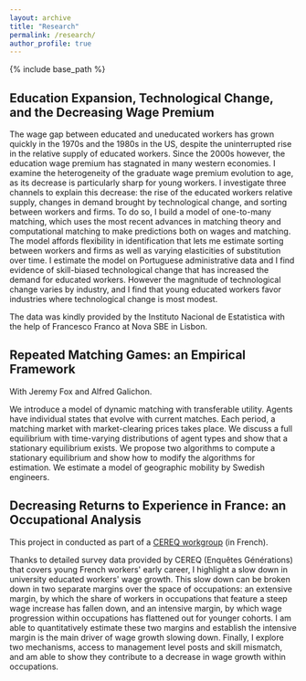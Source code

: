 ```yaml
---
layout: archive
title: "Research"
permalink: /research/
author_profile: true
---
```


{% include base_path %}

## Education Expansion, Technological Change, and the Decreasing Wage Premium ##

The wage gap between educated and uneducated workers has grown quickly in the 1970s and the 1980s in the US, despite the uninterrupted rise in the relative supply of educated workers. Since the 2000s however, the education wage premium has stagnated in many western economies. I examine the heterogeneity of the graduate wage premium evolution to age, as its decrease is particularly sharp for young workers. I investigate three channels to explain this decrease: the rise of the educated workers relative supply, changes in demand brought by technological change, and sorting between workers and firms. To do so, I build a model of one-to-many matching, which uses the most recent advances in matching theory and computational matching to make predictions both on wages and matching. The model affords flexibility in identification that lets me estimate sorting between workers and firms as well as varying elasticities of substitution over time. I estimate the model on Portuguese administrative data and I find evidence of skill-biased technological change that has increased the demand for educated workers. However the magnitude of technological change varies by industry, and I find that young educated workers favor industries where technological change is most modest.

The data was kindly provided by the Instituto Nacional de Estatistica with the help of Francesco Franco at Nova SBE in Lisbon.


## Repeated Matching Games: an Empirical Framework ##

With Jeremy Fox and Alfred Galichon.

We introduce a model of dynamic matching with transferable utility. Agents have individual
states that evolve with current matches. Each period, a matching market with market-clearing
prices takes place. We discuss a full equilibrium with time-varying distributions of agent types and
show that a stationary equilibrium exists. We propose two algorithms to compute a stationary
equilibrium and show how to modify the algorithms for estimation. We estimate a model of
geographic mobility by Swedish engineers.

## Decreasing Returns to Experience in France: an Occupational Analysis ##

This project in conducted as part of a [CEREQ workgroup](https://www.cereq.fr/le-cereq-activites-scientifiques-groupes-de-travail-et-seminaires/groupe-dexploitation-generation) (in French).

Thanks to detailed survey data provided by CEREQ (Enquêtes Générations) that covers young French workers' early career, I highlight a slow down in university educated workers' wage growth. This slow down can be broken down in two separate margins over the space of occupations: an extensive margin, by which the share of workers in occupations that feature a steep wage increase has fallen down, and an intensive margin, by which wage progression within occupations has flattened out for younger cohorts. I am able to quantitatively estimate these two margins and establish the intensive margin is the main driver of wage growth slowing down. Finally, I explore two mechanisms, access to management level posts and skill mismatch, and am able to show they contribute to a decrease in wage growth within occupations.      
